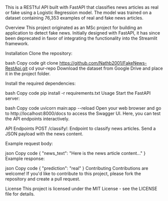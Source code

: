 This is a RESTful API built with FastAPI that classifies news articles as real or fake using a Logistic Regression model. The model was trained on a dataset containing 76,353 examples of real and fake news articles.

Overview
This project originated as an MSc project for building an application to detect fake news. Initially designed with FastAPI, it has since been deprecated in favor of integrating the functionality into the Streamlit framework.

Installation
Clone the repository:

bash
Copy code
git clone https://github.com/Nathb2001/FakeNews-RestApi.git
cd your-repo
Download the dataset from Google Drive and place it in the project folder.

Install the required dependencies:

bash
Copy code
pip install -r requirements.txt
Usage
Start the FastAPI server:

bash
Copy code
uvicorn main:app --reload
Open your web browser and go to http://localhost:8000/docs to access the Swagger UI. Here, you can test the API endpoints interactively.

API Endpoints
POST /classify/: Endpoint to classify news articles. Send a JSON payload with the news content.

Example request body:

json
Copy code
{
  "news_text": "Here is the news article content..."
}
Example response:

json
Copy code
{
  "prediction": "real"
}
Contributing
Contributions are welcome! If you'd like to contribute to this project, please fork the repository and create a pull request.

License
This project is licensed under the MIT License - see the LICENSE file for details.


